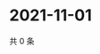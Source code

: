 # 2021-11-01

共 0 条

<!-- BEGIN WEIBO -->
<!-- 最后更新时间 Mon Nov 01 2021 14:17:07 GMT+0800 (China Standard Time) -->

<!-- END WEIBO -->

